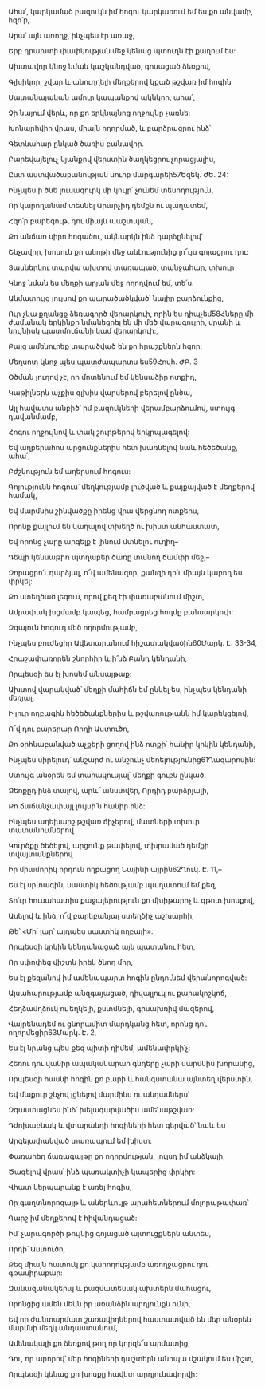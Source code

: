 Ահա՛, կարկամած բազուկն իմ հոգու կարկառում եմ ես քո անվամբ, հզո՛ր,

Արա՛ այն առողջ, ինչպես էր առաջ,

Երբ դրախտի փափկության մեջ կենաց պտուղն էի քաղում ես:

Ախտավոր կնոջ նման կաշկանդված, գոսացած ձեռքով,

Գլխիկոր, շվար և անուղղելի մեղքերով կքած թշվառ իմ հոգին

Սատանայական ամուր կապանքով ակնկոր, ահա՛,

Չի նայում վերև, որ քո երկնայնոց ողջույնը չառնե:

Խոնարհվիր վրաս, միայն ողորմած, և բարձրացրու ինձ՝

Գետնահար ընկած ծառիս բանավոր.

Բարեվայելուչ կյանքով վերստին ծաղկեցրու չորացյալիս,

Ըստ աստվածաբանության սուրբ մարգարեի57Եզեկ. ԺԵ. 24:

Ինչպես ի ծնե լուսազուրկ մի կույր՝ չունեմ տեսողություն,

Որ կարողանամ տեսնել Արարչիդ դեմքն ու պաղատեմ,

Հզո՛ր բարեգութ, դու միայն պաշտպան,

Քո անճառ սիրո հոգածու, ակնարկն ինձ դարձընելով՝

Շնչավոր, խոսուն քո անոթի մեջ անէությունից լո՜ւյս գոյացրու դու:

Տասներկու տարվա ախտով տառապած, տանջահար, տխուր

Կնոջ նման ես մեղքի արյան մեջ ողողվում եմ, տե՛ս.

Անմատույց լույսով քո պարածածկված՝ նայիր բարձունքից,

Ուր չկա քղանցք ձեռագործ վերարկուի, որին ես դիպչեմ58Հները մի ժամանակ երկինքը նմանեցրել են մի մեծ վարագույրի, վրանի և նույնիսկ պատմուճանի կամ վերարկուի:,

Բայց ամենուրեք տարածված են քո հրաշքներն հզոր:

Մեղսոտ կնոջ պես պատժապարտս ես59Հովհ. ԺԲ. 3

Օծման յուղով չէ, որ մոտենում եմ կենսաձիր ոտքիդ,

Կաթիլներն աչքիս գլխիս վարսերով բերելով ընծա,–

Այլ հավատս անբիծ՝ իմ բազուկների վերամբարձումով, ստույգ դավանմամբ,

Հոգու ողջույնով և փակ շուրթերով երկրպագելով:

Եվ աղբերահոս արցունքներիս հետ խառնելով նաև հեծեծանք, ահա՛,

Բժշկություն եմ աղերսում հոգուս:

Գոյությունն հոգուս՝ մեղկությամբ լուծված և քայքայված է մեղքերով համակ,

Եվ մարմնիս շինվածքը իրենց վրա վերցնող ոտքերս,

Որոնք քայլում են կաղալով տխեղծ ու խիստ անհաստատ,

Եվ որոնց չարը արգելք է լինում մտնելու ուղիղ–

Դեպի կենսաթիռ պտղաբեր ծառը տանող ճամփի մեջ,–

Զորացրո՛ւ դարձյալ, ո՜վ ամենազոր, քանզի դո՛ւ միայն կարող ես փրկել:

Քո ստեղծած լեզուս, որով քեզ էի փառաբանում միշտ,

Ամրափակ խցմամբ կապեց, համրացրեց հողմը բանսարկուի:

Զգայուն հոգուդ մեծ ողորմությամբ,

Ինչպես բուժեցիր Ավետարանում հիշատակվածին60Մարկ. Է. 33-34,

Հրաշափառորեն շնորհիր և ի՛նձ Բանդ կենդանի,

Որպեսզի ես էլ խոսեմ անսայթաք:

Ախտով վարակված՝ մեղքի մահիճն եմ ընկել ես, ինչպես կենդանի մեռյալ.

Ի լուր ողբագին հեծեծանքներիս և թշվառությանն իմ կարեկցելով,

Ո՜վ դու բարերար Որդի Աստուծո,

Քո օրհնաբանված աչքերի ցողով ինձ ոտքի՛ հանիր կրկին կենդանի,

Ինչպես սիրելուդ՝ անշարժ ու անշունչ մեռելությունից61Ղազարոսին:

Ստույգ անօրեն եմ տարակուսյալ՝ մեղքի գուբն ընկած.

Ձեռքըդ ինձ տալով, արև՜ անստվեր, Որդիդ բարձրյալի,

Քո ճաճանչափայլ լույսի՛ն հանիր ինձ:

Ինչպես աղեխարշ թշվառ ճիչերով, մատների տխուր տատանումներով

Կուրծքը ծեծելով, արցունք թափելով, տխրամած դեմքի տվայտանքներով

Իր միամորիկ որդուն ողբացող Նայինի այրին62Ղուկ. Է. 11,–

Ես էլ սրտագին, սաստիկ հեծությամբ պաղատում եմ քեզ,

Տո՛ւր հուսահատիս քաջալերություն քո մխիթարիչ և գթոտ խոսքով,

Ասելով և ինձ, ո՜վ բարեբանյալ ստեղծիչ աշխարհի,

Թե՝ «Մի՛ լար՝ այդպես սաստիկ ողբալի».

Որպեսզի կրկին կենդանացած այն պատանու հետ,

Որ սփոփեց վիշտն իրեն ծնող մոր,

Ես էլ քեզանով իմ ամենապարտ հոգին ընդունեմ վերանորոգված:

Այսահարությամբ անզգայացած, դիվալլուկ ու քարակոշկոճ,

Հեղձամղձուկ ու եղկելի, քստմնելի, գիսախռիվ մազերով,

Վայրենադեմ ու ցնորամիտ մարդկանց հետ, որոնց դու ողորմեցիր63Մարկ. Է. 2,

Ես էլ նրանց պես քեզ պիտի դիմեմ, ամենափրկի՛չ:

Հեռու դու վանիր ապականարար գնդերը չարի մարմնիս խորանից,

Որպեսզի հասնի հոգին քո բարի և հանգստանա այնտեղ վերստին,

Եվ մաքուր շնչով լցնելով մարմինս ու անդամներս՝

Զգաստացնես ինձ՝ խելագարվածիս ամենաթշվառ:

Դժոխաբնակ և վտարանդի հոգիների հետ գերված՝ նաև ես

Արգելափակված տառապում եմ խիստ:

Փառահեղ ճառագայթը քո ողորմության, լույսդ իմ անձկալի,

Ծագելով վրաս՝ ինձ պառակտիչի կապերից փրկիր:

Վհատ կերպարանք է առել հոգիս,

Որ գաղտնորոգայթ և աներևույթ արահետներում մոլորաթափառ՝

Գարշ իմ մեղքերով է հիվանդացած:

Իմ՝ չարագործի թույնից գոյացած այտուցքներն անտես,

Որդի՛ Աստուծո,

Քեզ միայն հատուկ քո կարողությամբ առողջացրու դու գթասիրաբար:

Զանազանակերպ և բազմատեսակ ախտերն մահացու,

Որոնցից ամեն մեկն իր առանձին արդյունքն ունի,

Եվ որ ժանտարմատ շառավիղներով հաստատված են մեր անօրեն մարմնի մեղկ անդաստանում,

Ամենակալի քո ձեռքով թող որ կորզե՜ս արմատից,

Դու, որ արորով՝ մեր հոգիների դաշտերն անոպա մշակում ես միշտ,

Որպեսզի կենաց քո խոսքը հավետ արդյունավորվի:
